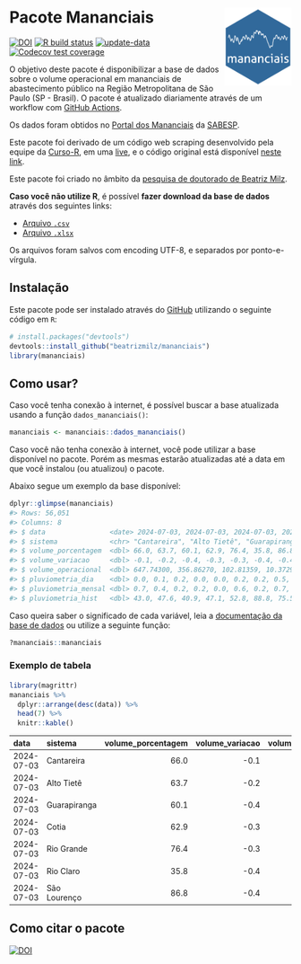 
<!-- README.md is generated from README.Rmd. Please edit that file -->

# Pacote Mananciais <img src="man/figures/hexlogo.png" align="right" width = "120px"/>

<!-- badges: start -->

[![DOI](https://zenodo.org/badge/DOI/10.5281/zenodo.4733056.svg)](https://doi.org/10.5281/zenodo.4733056)
[![R build
status](https://github.com/beatrizmilz/mananciais/workflows/R-CMD-check/badge.svg)](https://github.com/beatrizmilz/mananciais/actions)
[![update-data](https://github.com/beatrizmilz/mananciais/actions/workflows/2-update_data.yaml/badge.svg)](https://github.com/beatrizmilz/mananciais/actions/workflows/2-update_data.yaml)
[![Codecov test
coverage](https://codecov.io/gh/beatrizmilz/mananciais/branch/master/graph/badge.svg)](https://codecov.io/gh/beatrizmilz/mananciais?branch=master)
<!-- badges: end -->

O objetivo deste pacote é disponibilizar a base de dados sobre o volume
operacional em mananciais de abastecimento público na Região
Metropolitana de São Paulo (SP - Brasil). O pacote é atualizado
diariamente através de um workflow com [GitHub
Actions](https://github.com/beatrizmilz/mananciais/actions).

Os dados foram obtidos no [Portal dos
Mananciais](http://mananciais.sabesp.com.br/Situacao) da
[SABESP](http://site.sabesp.com.br/site/Default.aspx).

Este pacote foi derivado de um código web scraping desenvolvido pela
equipe da [Curso-R](https://www.curso-r.com/), em uma
[live](https://youtu.be/jvZIxrMmOcQ), e o código original está
disponível [neste
link](https://github.com/curso-r/lives/blob/master/drafts/20200730_scraper_sabesp.R).

Este pacote foi criado no âmbito da [pesquisa de doutorado de Beatriz
Milz](https://beatrizmilz.github.io/tese/).

**Caso você não utilize R**, é possível **fazer download da base de
dados** através dos seguintes links:

- [Arquivo
  `.csv`](https://github.com/beatrizmilz/mananciais/raw/master/inst/extdata/mananciais.csv)
- [Arquivo
  `.xlsx`](https://github.com/beatrizmilz/mananciais/blob/master/inst/extdata/mananciais.xlsx?raw=true)

Os arquivos foram salvos com encoding UTF-8, e separados por
ponto-e-vírgula.

## Instalação

Este pacote pode ser instalado através do [GitHub](https://github.com/)
utilizando o seguinte código em `R`:

``` r
# install.packages("devtools")
devtools::install_github("beatrizmilz/mananciais")
library(mananciais)
```

## Como usar?

Caso você tenha conexão à internet, é possível buscar a base atualizada
usando a função `dados_mananciais()`:

``` r
mananciais <- mananciais::dados_mananciais() 
```

Caso você não tenha conexão à internet, você pode utilizar a base
disponível no pacote. Porém as mesmas estarão atualizadas até a data em
que você instalou (ou atualizou) o pacote.

Abaixo segue um exemplo da base disponível:

``` r
dplyr::glimpse(mananciais)
#> Rows: 56,051
#> Columns: 8
#> $ data                <date> 2024-07-03, 2024-07-03, 2024-07-03, 2024-07-03, 2…
#> $ sistema             <chr> "Cantareira", "Alto Tietê", "Guarapiranga", "Cotia…
#> $ volume_porcentagem  <dbl> 66.0, 63.7, 60.1, 62.9, 76.4, 35.8, 86.8, 66.1, 63…
#> $ volume_variacao     <dbl> -0.1, -0.2, -0.4, -0.3, -0.3, -0.4, -0.4, -0.2, -0…
#> $ volume_operacional  <dbl> 647.74300, 356.86270, 102.81359, 10.37298, 85.7302…
#> $ pluviometria_dia    <dbl> 0.0, 0.1, 0.2, 0.0, 0.0, 0.2, 0.2, 0.5, 0.2, 0.0, …
#> $ pluviometria_mensal <dbl> 0.7, 0.4, 0.2, 0.2, 0.0, 0.6, 0.2, 0.7, 0.3, 0.0, …
#> $ pluviometria_hist   <dbl> 43.0, 47.6, 40.9, 47.1, 52.8, 88.8, 75.5, 43.0, 47…
```

Caso queira saber o significado de cada variável, leia a [documentação
da base de
dados](https://beatrizmilz.github.io/mananciais/reference/mananciais.html)
ou utilize a seguinte função:

``` r
?mananciais::mananciais
```

### Exemplo de tabela

``` r
library(magrittr)
mananciais %>% 
  dplyr::arrange(desc(data)) %>% 
  head(7) %>%
  knitr::kable()
```

| data       | sistema      | volume_porcentagem | volume_variacao | volume_operacional | pluviometria_dia | pluviometria_mensal | pluviometria_hist |
|:-----------|:-------------|-------------------:|----------------:|-------------------:|-----------------:|--------------------:|------------------:|
| 2024-07-03 | Cantareira   |               66.0 |            -0.1 |          647.74300 |              0.0 |                 0.7 |              43.0 |
| 2024-07-03 | Alto Tietê   |               63.7 |            -0.2 |          356.86270 |              0.1 |                 0.4 |              47.6 |
| 2024-07-03 | Guarapiranga |               60.1 |            -0.4 |          102.81359 |              0.2 |                 0.2 |              40.9 |
| 2024-07-03 | Cotia        |               62.9 |            -0.3 |           10.37298 |              0.0 |                 0.2 |              47.1 |
| 2024-07-03 | Rio Grande   |               76.4 |            -0.3 |           85.73021 |              0.0 |                 0.0 |              52.8 |
| 2024-07-03 | Rio Claro    |               35.8 |            -0.4 |            4.89943 |              0.2 |                 0.6 |              88.8 |
| 2024-07-03 | São Lourenço |               86.8 |            -0.4 |           77.09770 |              0.2 |                 0.2 |              75.5 |

## Como citar o pacote

[![DOI](https://zenodo.org/badge/DOI/10.5281/zenodo.4733056.svg)](https://doi.org/10.5281/zenodo.4733056)
